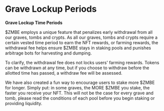 # Grave Lockup Periods

**Grave Lockup Time Periods**

$ZMBE employs a unique feature that penalizes early withdrawal from all our graves, tombs and crypts. As all our graves, tombs and crypts require a certain vested time period to earn the NFT rewards, or farming rewards, the withdrawal fee helps ensure $ZMBE stays in staking pools and punishes arbitrage bots for harvesting and dumping. 

To clarify, the withdrawal fee does not locks users' farming rewards. Tokens can be withdrawn at any time, but if you choose to withdraw before the allotted time has passed, a withdraw fee will be assessed. 

We have also created a fun way to encourage users to stake more $ZMBE for longer. Simply put: in some graves, the MORE $ZMBE you stake, the faster you receive your NFT. This will not be the case for every grave and tomb, please read the conditions of each pool before you begin staking or providing liquidity. 

